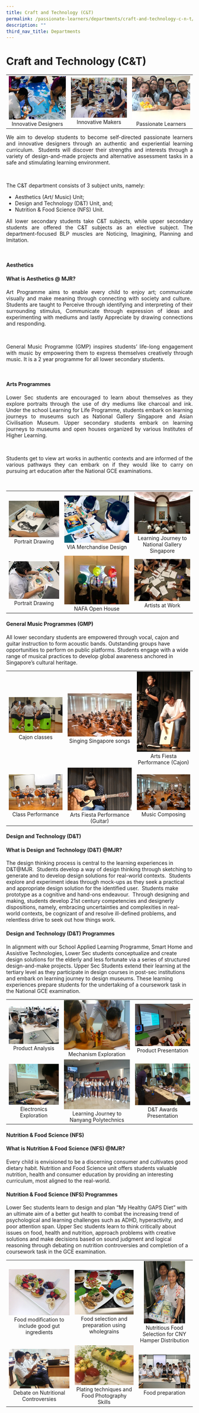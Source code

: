 ```yaml
---
title: Craft and Technology (C&T)
permalink: /passionate-learners/departments/craft-and-technology-c-n-t/
description: ""
third_nav_title: Departments
---
```

# Craft and Technology (C&T)


|   |   |   |
|:----:|:----:|:---:|
| ![](/images/Passionate%20Learners/Craft%20and%20Technology%20(C&T)/c1.png) Innovative Designers |   ![](/images/Passionate%20Learners/Craft%20and%20Technology%20(C&T)/c2.png) Innovative Makers |  ![](/images/Passionate%20Learners/Craft%20and%20Technology%20(C&T)/c3.png) Passionate Learners  |


<p style="text-align: justify;">We aim to develop students to become self-directed passionate learners and innovative designers through an authentic and experiential learning curriculum.  Students will discover their strengths and interests through a variety of design-and-made projects and alternative assessment tasks in a safe and stimulating learning environment. </p> 

The C&T department consists of 3 subject units, namely:

- Aesthetics (Art/ Music) Unit;
- Design and Technology (D&T) Unit, and;
- Nutrition & Food Science (NFS) Unit.

<p style="text-align: justify;">All lower secondary students take C&T subjects, while upper secondary students are offered the C&T subjects as an elective subject. The department-focused BLP muscles are Noticing, Imagining, Planning and Imitation.</p> 

#### **Aesthetics**

#### What is Aesthetics @ MJR?

<p style="text-align: justify;">Art Programme aims to enable every child to enjoy art; communicate visually and make meaning through connecting with society and culture.  Students are taught to Perceive through identifying and interpreting of their surrounding stimulus, Communicate through expression of ideas and experimenting with mediums and lastly Appreciate by drawing connections and responding.  </p> 

<p style="text-align: justify;">General Music Programme (GMP) inspires students’ life-long engagement with music by empowering them to express themselves creatively through music. It is a 2 year programme for all lower secondary students.</p> 

#### Arts Programmes

<p style="text-align: justify;">Lower Sec students are encouraged to learn about themselves as they explore portraits through the use of dry mediums like charcoal and ink.  Under the school Learning for Life Programme, students embark on learning journeys to museums such as National Gallery Singapore and Asian Civilisation Museum.  Upper secondary students embark on learning journeys to museums and open houses organized by various Institutes of Higher Learning.</p> 

<p style="text-align: justify;">Students get to view art works in authentic contexts and are informed of the various pathways they can embark on if they would like to carry on pursuing art education after the National GCE examinations.</p> 


|   |   |   |
|:----:|:----:|:---:|
|  ![](/images/Passionate%20Learners/Craft%20and%20Technology%20(C&T)/art1.png) Portrait Drawing   | ![](/images/Passionate%20Learners/Craft%20and%20Technology%20(C&T)/art2.png) VIA Merchandise Design  | ![](/images/Passionate%20Learners/Craft%20and%20Technology%20(C&T)/art3.png)  Learning Journey to<br> National Gallery Singapore |
|  ![](/images/Passionate%20Learners/Craft%20and%20Technology%20(C&T)/art4.png)  Portrait Drawing	 |   ![](/images/Passionate%20Learners/Craft%20and%20Technology%20(C&T)/art5.png)  NAFA Open House	 |   ![](/images/Passionate%20Learners/Craft%20and%20Technology%20(C&T)/art6.png)  Artists at Work  |



#### General Music Programmes (GMP)

All lower secondary students are empowered through vocal, cajon and guitar instruction to form acoustic bands. Outstanding groups have opportunities to perform on public platforms. Students engage with a wide range of musical practices to develop global awareness anchored in Singapore’s cultural heritage.

|   |   |   |
|:----:|:----:|:---:|
|![](/images/Passionate%20Learners/Craft%20and%20Technology%20(C&T)/Cajon%20Classes.jpg) Cajon classes  |  ![](/images/Passionate%20Learners/Craft%20and%20Technology%20(C&T)/Guitar%20Classes%201.jpg) Singing Singapore songs   |![](/images/Passionate%20Learners/Craft%20and%20Technology%20(C&T)/Arts%20Fiesta%20Performance.jpg) Arts Fiesta Performance (Cajon)  |
| ![](/images/Passionate%20Learners/Craft%20and%20Technology%20(C&T)/Class%20Performance.jpg) Class Performance |  ![](/images/Passionate%20Learners/Craft%20and%20Technology%20(C&T)/Arts%20Fiesta%20Performance%202.jpg)  Arts Fiesta Performance (Guitar)  |  ![](/images/Passionate%20Learners/Craft%20and%20Technology%20(C&T)/Guitar%20Classes%202.jpg) Music Composing  |


#### **Design and Technology (D&T)**

#### **What is Design and Technology (D&T) @MJR?**

The design thinking process is central to the learning experiences in D&T@MJR.  Students develop a way of design thinking through sketching to generate and to develop design solutions for real-world contexts.  Students explore and experiment ideas through mock-ups as they seek a practical and appropriate design solution for the identified user.  Students make prototype as a cognitive and hand-ons endeavour.  Through designing and making, students develop 21st century competencies and designerly dispositions, namely, embracing uncertainties and complexities in real-world contexts, be cognizant of and resolve ill-defined problems, and relentless drive to seek out how things work.  

#### **Design and Technology (D&T) Programmes**

In alignment with our School Applied Learning Programme, Smart Home and Assistive Technologies, Lower Sec students conceptualize and create design solutions for the elderly and less fortunate via a series of structured design-and-make projects. Upper Sec Students extend their learning at the tertiary level as they participate in design courses in post-sec institutions and embark on learning journey to design museums. These learning experiences prepare students for the undertaking of a coursework task in the National GCE examination.


|   |   |   |
|:----:|:----:|:---:|
| ![](/images/Passionate%20Learners/Craft%20and%20Technology%20(C&T)/dnt1.png) Product Analysis 	 |  ![](/images/Passionate%20Learners/Craft%20and%20Technology%20(C&T)/dnt2.png)   Mechanism Exploration  |  ![](/images/Passionate%20Learners/Craft%20and%20Technology%20(C&T)/dnt3.png)  Product Presentation   |
|   ![](/images/Passionate%20Learners/Craft%20and%20Technology%20(C&T)/dnt4.png)  Electronics Exploration |  ![](/images/Passionate%20Learners/Craft%20and%20Technology%20(C&T)/dnt5.png) Learning Journey to Nanyang Polytechnics   |  ![](/images/Passionate%20Learners/Craft%20and%20Technology%20(C&T)/dnt6.png)   D&T Awards Presentation |

#### **Nutrition & Food Science (NFS)**  

#### **What is Nutrition & Food Science (NFS) @MJR?**

Every child is envisioned to be a discerning consumer and cultivates good dietary habit. Nutrition and Food Science unit offers students valuable nutrition, health and consumer education by providing an interesting curriculum, most aligned to the real-world.  

#### **Nutrition & Food Science (NFS) Programmes**

Lower Sec students learn to design and plan “My Healthy GAPS Diet” with an ultimate aim of a better gut health to combat the increasing trend of psychological and learning challenges such as ADHD, hyperactivity, and poor attention span. Upper Sec students learn to think critically about issues on food, health and nutrition, approach problems with creative solutions and make decisions based on sound judgment and logical reasoning through debating on nutrition controversies and completion of a coursework task in the GCE examination.


|   |   |   |
|:----:|:----:|:---:|
| ![](/images/Passionate%20Learners/Craft%20and%20Technology%20(C&T)/nfs1.png) Food modification to include good gut ingredients	 | ![](/images/Passionate%20Learners/Craft%20and%20Technology%20(C&T)/nfs2.png) Food selection and preparation using wholegrains	  |  ![](/images/Passionate%20Learners/Craft%20and%20Technology%20(C&T)/nfs3.png)  Nutritious Food Selection for CNY Hamper Distribution |
|  ![](/images/Passionate%20Learners/Craft%20and%20Technology%20(C&T)/nfs4.png)  Debate on Nutritional Controversies 	 | ![](/images/Passionate%20Learners/Craft%20and%20Technology%20(C&T)/nfs5.png)  Plating techniques and Food Photography Skills	 |  ![](/images/Passionate%20Learners/Craft%20and%20Technology%20(C&T)/nfs6.png)  Food preparation   |



